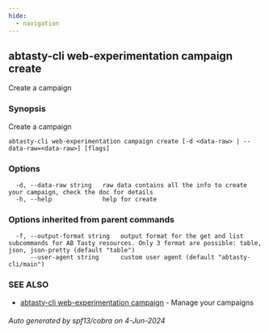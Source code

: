 ```yaml
---
hide:
  - navigation
---
```

## abtasty-cli web-experimentation campaign create

Create a campaign

### Synopsis

Create a campaign

```
abtasty-cli web-experimentation campaign create [-d <data-raw> | --data-raw=<data-raw>] [flags]
```

### Options

```
  -d, --data-raw string   raw data contains all the info to create your campaign, check the doc for details
  -h, --help              help for create
```

### Options inherited from parent commands

```
  -f, --output-format string   output format for the get and list subcommands for AB Tasty resources. Only 3 format are possible: table, json, json-pretty (default "table")
      --user-agent string      custom user agent (default "abtasty-cli/main")
```

### SEE ALSO

* [abtasty-cli web-experimentation campaign](abtasty-cli_web-experimentation_campaign.md)	 - Manage your campaigns

###### Auto generated by spf13/cobra on 4-Jun-2024
